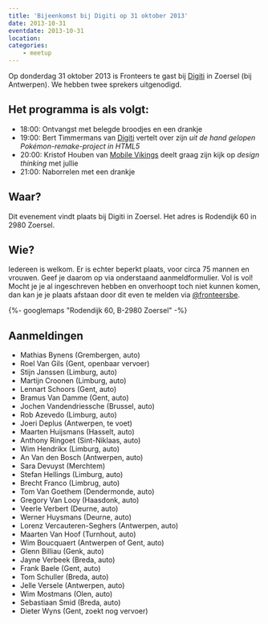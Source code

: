 ```yaml
---
title: 'Bijeenkomst bij Digiti op 31 oktober 2013'
date: 2013-10-31
eventdate: 2013-10-31
location:
categories:
    - meetup
---
```


Op donderdag 31 oktober 2013 is Fronteers te gast bij [Digiti](http://www.digiti.be) in Zoersel (bij Antwerpen). We hebben twee sprekers uitgenodigd.

## Het programma is als volgt:

-   18:00: Ontvangst met belegde broodjes en een drankje
-   19:00: Bert Timmermans van [Digiti](http://www.digiti.be) vertelt over zijn _uit de hand gelopen Pokémon-remake-project in HTML5_
-   20:00: Kristof Houben van [Mobile Vikings](https://mobilevikings.com/) deelt graag zijn kijk op _design thinking_ met jullie
-   21:00: Naborrelen met een drankje

## Waar?

Dit evenement vindt plaats bij Digiti in Zoersel. Het adres is Rodendijk 60 in 2980 Zoersel.

## Wie?

Iedereen is welkom. Er is echter beperkt plaats, voor circa 75 mannen en vrouwen. Geef je daarom op via onderstaand aanmeldformulier. Vol is vol! Mocht je je al ingeschreven hebben en onverhoopt toch niet kunnen komen, dan kan je je plaats afstaan door dit even te melden via [@fronteersbe](https://twitter.com/fronteersbe).

{%- googlemaps "Rodendijk 60, B-2980 Zoersel" -%}

## Aanmeldingen

-   Mathias Bynens (Grembergen, auto)
-   Roel Van Gils (Gent, openbaar vervoer)
-   Stijn Janssen (Limburg, auto)
-   Martijn Croonen (Limburg, auto)
-   Lennart Schoors (Gent, auto)
-   Bramus Van Damme (Gent, auto)
-   Jochen Vandendriessche (Brussel, auto)
-   Rob Azevedo (Limburg, auto)
-   Joeri Deplus (Antwerpen, te voet)
-   Maarten Huijsmans (Hasselt, auto)
-   Anthony Ringoet (Sint-Niklaas, auto)
-   Wim Hendrikx (Limburg, auto)
-   An Van den Bosch (Antwerpen, auto)
-   Sara Devuyst (Merchtem)
-   Stefan Hellings (Limburg, auto)
-   Brecht Franco (Limbrug, auto)
-   Tom Van Goethem (Dendermonde, auto)
-   Gregory Van Looy (Haasdonk, auto)
-   Veerle Verbert (Deurne, auto)
-   Werner Huysmans (Deurne, auto)
-   Lorenz Vercauteren-Seghers (Antwerpen, auto)
-   Maarten Van Hoof (Turnhout, auto)
-   Wim Boucquaert (Antwerpen of Gent, auto)
-   Glenn Billiau (Genk, auto)
-   Jayne Verbeek (Breda, auto)
-   Frank Baele (Gent, auto)
-   Tom Schuller (Breda, auto)
-   Jelle Versele (Antwerpen, auto)
-   Wim Mostmans (Olen, auto)
-   Sebastiaan Smid (Breda, auto)
-   Dieter Wyns (Gent, zoekt nog vervoer)
